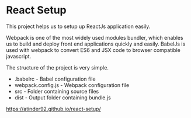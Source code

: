 # React Setup
This project helps us to setup up ReactJs application easily.

Webpack is one of the most widely used modules bundler, which enables us to build and deploy front end applications quickly and easily. BabelJs is used with webpack to convert ES6 and JSX code to browser compatible javascript.

The structure of the project is very simple.

* .babelrc          - Babel configuration file
* webpack.config.js - Webpack configuration file
* src               - Folder containing source files
* dist              - Output folder containing bundle.js 

https://atinder92.github.io/react-setup/
